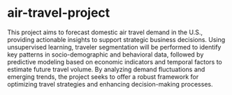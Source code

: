 # air-travel-project
This project aims to forecast domestic air travel demand in the U.S., providing actionable insights to support strategic business decisions. Using unsupervised learning, traveler segmentation will be performed to identify key patterns in socio-demographic and behavioral data, followed by predictive modeling based on economic indicators and temporal factors to estimate future travel volume. By analyzing demand fluctuations and emerging trends, the project seeks to offer a robust framework for optimizing travel strategies and enhancing decision-making processes.

